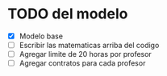 # TODO del modelo

- [x] Modelo base
- [ ] Escribir las matematicas arriba del codigo
- [ ] Agregar limite de 20 horas por profesor
- [ ] Agregar contratos para cada profesor